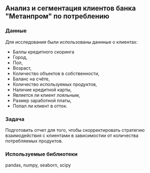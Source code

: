 ## Анализ и сегментация клиентов банка "Метанпром" по потреблению

### Данные
Для исследования были использованы даннные о клиентах:
* Баллы кредитного скоринга
* Город,
* Пол,
* Возраст,
* Количество объектов в собственности,
* Баланс на счёте,
* Количество используемых продуктов,
* Наличие кредитной карты, 
* Является ли клиент лояльным,
* Размер заработной платы,
* Попал ли клиент в отток.

### Задача
Подготовить отчет для того, чтобы скорректировать стратегию взаимодействия с клиентами в зависимостии от количества потребляемых продуктов. 

### Используемые библиотеки
pandas, numpy, seaborn, scipy
